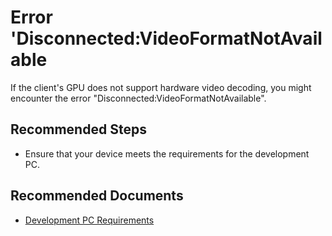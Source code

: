 <properties
  pagetitle="Error 'Disconnected:VideoFormatNotAvailable"
  service="microsoft.mixedreality"
  resource="remoterenderingaccounts"
  ms.author="rapete"
  selfhelptype="Generic"
  supporttopicids=""
  resourcetags=""
  productpesids="16997"
  cloudenvironments="public"
  articleid="8d4758ee-2895-42ba-9b79-39b149e1315d"
  ownershipid="MixedReality_RemoteRendering" />
# Error 'Disconnected:VideoFormatNotAvailable

If the client's GPU does not support hardware video decoding, you might encounter the error "Disconnected:VideoFormatNotAvailable". 

## **Recommended Steps**

* Ensure that your device meets the requirements for the development PC. 

## **Recommended Documents**

* [Development PC Requirements](https://docs.microsoft.com/azure/remote-rendering/overview/system-requirements#development-pc)